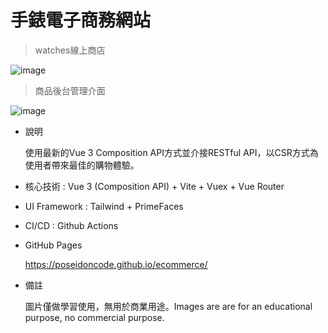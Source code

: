 # 手錶電子商務網站

> watches線上商店

  ![image](https://i.imgur.com/xGaPpep.png)
  
> 商品後台管理介面

  ![image](https://i.imgur.com/GJbBaSv.png)  
  
- 說明

  使用最新的Vue 3 Composition API方式並介接RESTful API，以CSR方式為使用者帶來最佳的購物體驗。

- 核心技術 : Vue 3 (Composition API) + Vite + Vuex + Vue Router   

- UI Framework : Tailwind + PrimeFaces
    
- CI/CD : Github Actions 

- GitHub Pages

  https://poseidoncode.github.io/ecommerce/

- 備註

  圖片僅做學習使用，無用於商業用途。Images are are for an educational purpose, no commercial purpose.
